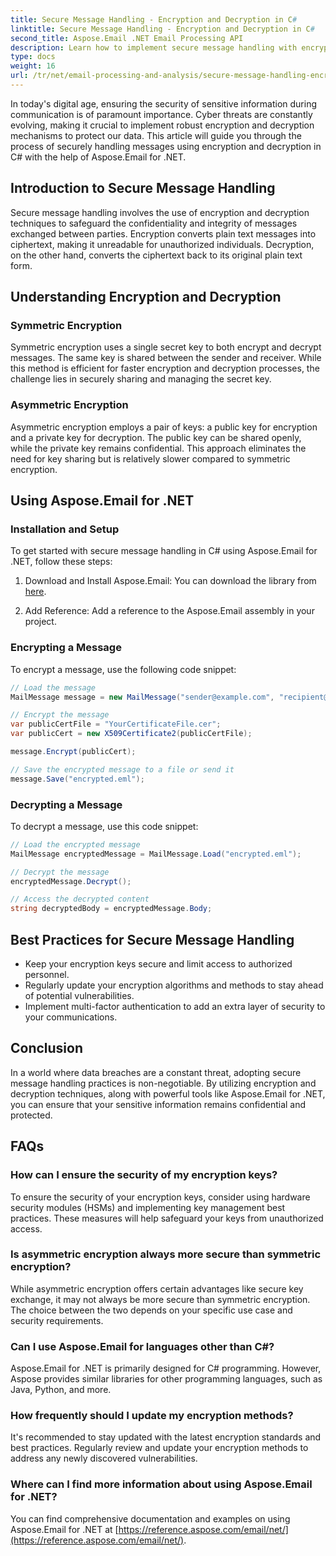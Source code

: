 ```yaml
---
title: Secure Message Handling - Encryption and Decryption in C#
linktitle: Secure Message Handling - Encryption and Decryption in C#
second_title: Aspose.Email .NET Email Processing API
description: Learn how to implement secure message handling with encryption and decryption in C# using Aspose.Email for .NET. Protect sensitive data effectively.
type: docs
weight: 16
url: /tr/net/email-processing-and-analysis/secure-message-handling-encryption-and-decryption-in-csharp/
---
```


In today's digital age, ensuring the security of sensitive information during communication is of paramount importance. Cyber threats are constantly evolving, making it crucial to implement robust encryption and decryption mechanisms to protect our data. This article will guide you through the process of securely handling messages using encryption and decryption in C# with the help of Aspose.Email for .NET.

## Introduction to Secure Message Handling

Secure message handling involves the use of encryption and decryption techniques to safeguard the confidentiality and integrity of messages exchanged between parties. Encryption converts plain text messages into ciphertext, making it unreadable for unauthorized individuals. Decryption, on the other hand, converts the ciphertext back to its original plain text form.

## Understanding Encryption and Decryption

### Symmetric Encryption

Symmetric encryption uses a single secret key to both encrypt and decrypt messages. The same key is shared between the sender and receiver. While this method is efficient for faster encryption and decryption processes, the challenge lies in securely sharing and managing the secret key.

### Asymmetric Encryption

Asymmetric encryption employs a pair of keys: a public key for encryption and a private key for decryption. The public key can be shared openly, while the private key remains confidential. This approach eliminates the need for key sharing but is relatively slower compared to symmetric encryption.

## Using Aspose.Email for .NET

### Installation and Setup

To get started with secure message handling in C# using Aspose.Email for .NET, follow these steps:

1. Download and Install Aspose.Email: You can download the library from [here](https://releases.aspose.com/email/net).

2. Add Reference: Add a reference to the Aspose.Email assembly in your project.

### Encrypting a Message

To encrypt a message, use the following code snippet:

```csharp
// Load the message
MailMessage message = new MailMessage("sender@example.com", "recipient@example.com", "Subject", "Message body");

// Encrypt the message
var publicCertFile = "YourCertificateFile.cer";
var publicCert = new X509Certificate2(publicCertFile);

message.Encrypt(publicCert);

// Save the encrypted message to a file or send it
message.Save("encrypted.eml");
```

### Decrypting a Message

To decrypt a message, use this code snippet:

```csharp
// Load the encrypted message
MailMessage encryptedMessage = MailMessage.Load("encrypted.eml");

// Decrypt the message
encryptedMessage.Decrypt();

// Access the decrypted content
string decryptedBody = encryptedMessage.Body;
```

## Best Practices for Secure Message Handling

- Keep your encryption keys secure and limit access to authorized personnel.
- Regularly update your encryption algorithms and methods to stay ahead of potential vulnerabilities.
- Implement multi-factor authentication to add an extra layer of security to your communications.

## Conclusion

In a world where data breaches are a constant threat, adopting secure message handling practices is non-negotiable. By utilizing encryption and decryption techniques, along with powerful tools like Aspose.Email for .NET, you can ensure that your sensitive information remains confidential and protected.

## FAQs

### How can I ensure the security of my encryption keys?

To ensure the security of your encryption keys, consider using hardware security modules (HSMs) and implementing key management best practices. These measures will help safeguard your keys from unauthorized access.

### Is asymmetric encryption always more secure than symmetric encryption?

While asymmetric encryption offers certain advantages like secure key exchange, it may not always be more secure than symmetric encryption. The choice between the two depends on your specific use case and security requirements.

### Can I use Aspose.Email for languages other than C#?

Aspose.Email for .NET is primarily designed for C# programming. However, Aspose provides similar libraries for other programming languages, such as Java, Python, and more.

### How frequently should I update my encryption methods?

It's recommended to stay updated with the latest encryption standards and best practices. Regularly review and update your encryption methods to address any newly discovered vulnerabilities.

### Where can I find more information about using Aspose.Email for .NET?

You can find comprehensive documentation and examples on using Aspose.Email for .NET at [https://reference.aspose.com/email/net/](https://reference.aspose.com/email/net/).